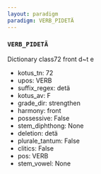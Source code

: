 ```yaml
---
layout: paradigm
paradigm: VERB_PIDETÄ
---
```

### ` VERB_PIDETÄ `

Dictionary class72 front d~t e
* kotus_tn: 72
* upos: VERB
* suffix_regex: detä
* kotus_av: F
* grade_dir: strengthen
* harmony: front
* possessive: False
* stem_diphthong: None
* deletion: detä
* plurale_tantum: False
* clitics: False
* pos: VERB
* stem_vowel: None
